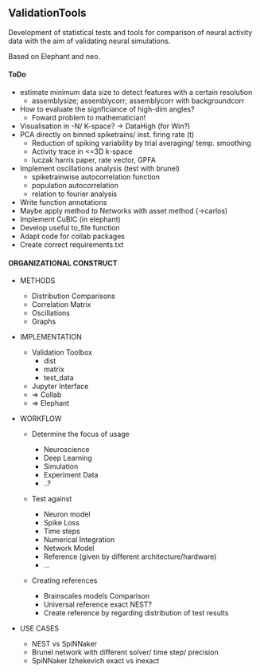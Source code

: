 ## ValidationTools
Development of statistical tests and tools for comparison of neural activity data with the aim of validating neural simulations.

Based on Elephant and neo.


#### ToDo

+ estimate minimum data size to detect features with a certain resolution
    + assemblysize; assemblycorr; assemblycorr with backgroundcorr
+ How to evaluate the signficiance of high-dim angles?
    + Foward problem to mathematician!
+ Visualisation in -N/ K-space? -> DataHigh (for Win?)
+ PCA directly on binned spiketrains/ inst. firing rate (t)
    + Reduction of spiking variability by trial averaging/ temp. smoothing
    + Activity trace in <=3D k-space
    + luczak harris paper, rate vector, GPFA
+ Implement oscillations analysis (test with brunel)
    + spiketrainwise autocorrelation function
    + population autocorrelation
    + relation to fourier analysis
+ Write function annotations
+ Maybe apply method to Networks with asset method (->carlos)
+ Implement CuBIC (in elephant)
+ Develop useful to_file function
+ Adapt code for collab packages
+ Create correct requirements.txt



#### ORGANIZATIONAL CONSTRUCT

* METHODS

    + Distribution Comparisons
    + Correlation Matrix
    + Oscillations
    + Graphs

* IMPLEMENTATION

    + Validation Toolbox
        + dist
        + matrix
        + test_data
    + Jupyter Interface
    + => Collab
    + => Elephant

* WORKFLOW

    + Determine the focus of usage
        + Neuroscience
        + Deep Learning
        + Simulation
        + Experiment Data
        + ..?
        
    + Test against    
        + Neuron model
        + Spike Loss
        + Time steps
        + Numerical Integration
        + Network Model
        + Reference 
        (given by different architecture/hardware)
        + ...

    + Creating references
         + Brainscales models Comparison
         + Universal reference exact NEST?
         + Create reference by regarding distribution of test results

* USE CASES

    + NEST vs SpiNNaker
    + Brunel network with different solver/ time step/ precision
    + SpiNNaker Izhekevich exact vs inexact